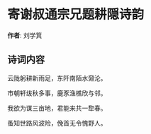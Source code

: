 # 寄谢叔通宗兄题耕隠诗韵

**作者**: 刘学箕

## 诗词内容

云陇躬耕新雨足，东阡南陌水奫沦。

市朝轩绂秋多事，鹿豕渔樵欣与邻。

我欲为谋三亩地，君能来共一犂春。

蚤知世路风波险，俛首无令愧野人。

